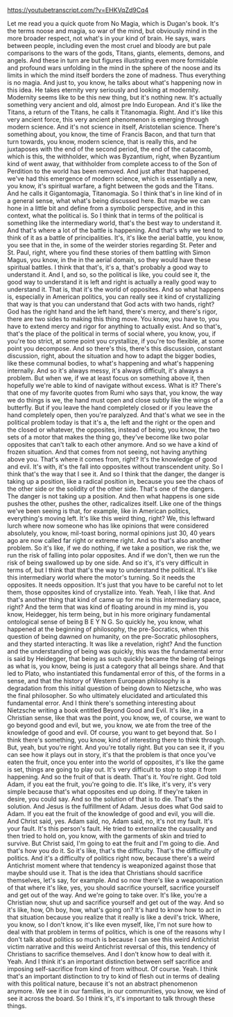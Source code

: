 https://youtubetranscript.com/?v=EHKVqZd9Cq4

 Let me read you a quick quote from No Magia, which is Dugan's book. It's the terms noose and magia, so war of the mind, but obviously mind in the more broader respect, not what's in your kind of brain. He says, wars between people, including even the most cruel and bloody are but pale comparisons to the wars of the gods, Titans, giants, elements, demons, and angels. And these in turn are but figures illustrating even more formidable and profound wars unfolding in the mind in the sphere of the noose and its limits in which the mind itself borders the zone of madness. Thus everything is no magia. And just to, you know, he talks about what's happening now in this idea. He takes eternity very seriously and looking at modernity. Modernity seems like to be this new thing, but it's nothing new. It's actually something very ancient and old, almost pre Indo European. And it's like the Titans, a return of the Titans, he calls it Titanomagia. Right. And it's like this very ancient force, this very ancient phenomenon is emerging through modern science. And it's not science in itself, Aristotelian science. There's something about, you know, the time of Francis Bacon, and that turn that turn towards, you know, modern science, that is really this, and he juxtaposes with the end of the second period, the end of the catacomb, which is this, the withholder, which was Byzantium, right, when Byzantium kind of went away, that withholder from complete access to of the Son of Perdition to the world has been removed. And just after that happened, we've had this emergence of modern science, which is essentially a new, you know, it's spiritual warfare, a fight between the gods and the Titans. And he calls it Gigantomagia, Titanomagia. So I think that's in line kind of in a general sense, what what's being discussed here. But maybe we can hone in a little bit and define from a symbolic perspective, and in this context, what the political is. So I think that in terms of the political is something like the intermediary world, that's the best way to understand it. And that's where a lot of the battle is happening. And that's why we tend to think of it as a battle of principalities. It's, it's like the aerial battle, you know, you see that in the, in some of the weirder stories regarding St. Peter and St. Paul, right, where you find these stories of them battling with Simon Magus, you know, in the in the aerial domain, so they would have these spiritual battles. I think that that's, it's a, that's probably a good way to understand it. And I, and so, so the political is like, you could see it, the good way to understand it is left and right is actually a really good way to understand it. That is, that it's the world of opposites. And so what happens is, especially in American politics, you can really see it kind of crystallizing that way is that you can understand that God acts with two hands, right? God has the right hand and the left hand, there's mercy, and there's rigor, there are two sides to making this thing move. You know, you have to, you have to extend mercy and rigor for anything to actually exist. And so that's, that's the place of the political in terms of social where, you know, you, if you're too strict, at some point you crystallize, if you're too flexible, at some point you decompose. And so there's this, there's this discussion, constant discussion, right, about the situation and how to adapt the bigger bodies, like these communal bodies, to what's happening and what's happening internally. And so it's always messy, it's always difficult, it's always a problem. But when we, if we at least focus on something above it, then hopefully we're able to kind of navigate without excess. What is it? There's that one of my favorite quotes from Rumi who says that, you know, the way we do things is we, the hand must open and close subtly like the wings of a butterfly. But if you leave the hand completely closed or if you leave the hand completely open, then you're paralyzed. And that's what we see in the political problem today is that it's a, the left and the right or the open and the closed or whatever, the opposites, instead of being, you know, the two sets of a motor that makes the thing go, they've become like two polar opposites that can't talk to each other anymore. And so we have a kind of frozen situation. And that comes from not seeing, not having anything above you. That's where it comes from, right? It's the knowledge of good and evil. It's with, it's the fall into opposites without transcendent unity. So I think that's the way that I see it. And so I think that the danger, the danger is taking up a position, like a radical position in, because you see the chaos of the other side or the solidity of the other side. That's one of the dangers. The danger is not taking up a position. And then what happens is one side pushes the other, pushes the other, radicalizes itself. Like one of the things we've been seeing is that, for example, like in American politics, everything's moving left. It's like this weird thing, right? We, this leftward lurch where now someone who has like opinions that were considered absolutely, you know, mil-toast boring, normal opinions just 30, 40 years ago are now called far right or extreme right. And so that's also another problem. So it's like, if we do nothing, if we take a position, we risk the, we run the risk of falling into polar opposites. And if we don't, then we run the risk of being swallowed up by one side. And so it's, it's very difficult in terms of, but I think that that's the way to understand the political. It's like this intermediary world where the motor's turning. So it needs the opposites. It needs opposition. It's just that you have to be careful not to let them, those opposites kind of crystallize into. Yeah. Yeah, I like that. And that's another thing that kind of came up for me is this intermediary space, right? And the term that was kind of floating around in my mind is, you know, Heidegger, his term being, but in his more originary fundamental ontological sense of being B E Y N G. So quickly he, you know, what happened at the beginning of philosophy, the pre-Socratics, when this question of being dawned on humanity, on the pre-Socratic philosophers, and they started interacting. It was like a revelation, right? And the function and the understanding of being was quickly, this was the fundamental error is said by Heidegger, that being as such quickly became the being of beings as what is, you know, being is just a category that all beings share. And that led to Plato, who instantiated this fundamental error of this, of the forms in a sense, and that the history of Western European philosophy is a degradation from this initial question of being down to Nietzsche, who was the final philosopher. So who ultimately elucidated and articulated this fundamental error. And I think there's something interesting about Nietzsche writing a book entitled Beyond Good and Evil. It's like, in a Christian sense, like that was the point, you know, we, of course, we want to go beyond good and evil, but we, you know, we ate from the tree of the knowledge of good and evil. Of course, you want to get beyond that. So I think there's something, you know, kind of interesting there to think through. But, yeah, but you're right. And you're totally right. But you can see it, if you can see how it plays out in story, it's that the problem is that once you've eaten the fruit, once you enter into the world of opposites, it's like the game is set, things are going to play out. It's very difficult to stop to stop it from happening. And so the fruit of that is death. That's it. You're right. God told Adam, if you eat the fruit, you're going to die. It's like, it's very, it's very simple because that's what opposites end up doing. If they're taken in desire, you could say. And so the solution of that is to die. That's the solution. And Jesus is the fulfillment of Adam. Jesus does what God said to Adam. If you eat the fruit of the knowledge of good and evil, you will die. And Christ said, yes. Adam said, no, Adam said, no, it's not my fault. It's your fault. It's this person's fault. He tried to externalize the causality and then tried to hold on, you know, with the garments of skin and tried to survive. But Christ said, I'm going to eat the fruit and I'm going to die. And that's how you do it. So it's like, that's the difficulty. That's the difficulty of politics. And it's a difficulty of politics right now, because there's a weird Antichrist moment where that tendency is weaponized against those that maybe should use it. That is the idea that Christians should sacrifice themselves, let's say, for example. And so now there's like a weaponization of that where it's like, yes, you should sacrifice yourself, sacrifice yourself and get out of the way. And we're going to take over. It's like, you're a Christian now, shut up and sacrifice yourself and get out of the way. And so it's like, how, Oh boy, how, what's going on? It's hard to know how to act in that situation because you realize that it really is like a devil's trick. Where, you know, so I don't know, it's like even myself, like, I'm not sure how to deal with that problem in terms of politics, which is one of the reasons why I don't talk about politics so much is because I can see this weird Antichrist victim narrative and this weird Antichrist reversal of this, this tendency of Christians to sacrifice themselves. And I don't know how to deal with it. Yeah. And I think it's an important distinction between self sacrifice and imposing self-sacrifice from kind of from without. Of course. Yeah. I think that's an important distinction to try to kind of flesh out in terms of dealing with this political nature, because it's not an abstract phenomenon anymore. We see it in our families, in our communities, you know, we kind of see it across the board. So I think it's, it's important to talk through these things.